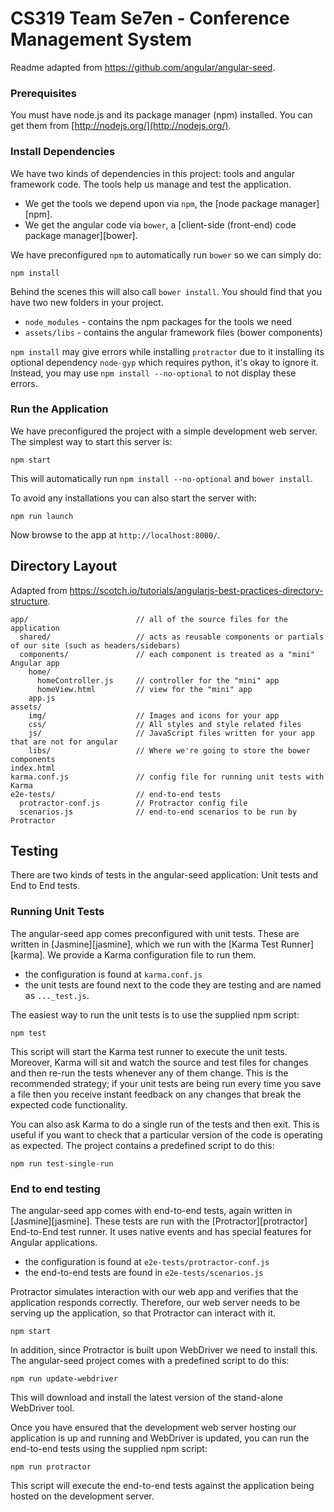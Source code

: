 # CS319 Team Se7en - Conference Management System

Readme adapted from https://github.com/angular/angular-seed.

### Prerequisites

You must have node.js and its package manager (npm) installed. You can get them from [http://nodejs.org/](http://nodejs.org/).

### Install Dependencies

We have two kinds of dependencies in this project: tools and angular framework code. The tools help us manage and test the application.

* We get the tools we depend upon via `npm`, the [node package manager][npm].
* We get the angular code via `bower`, a [client-side (front-end) code package manager][bower].

We have preconfigured `npm` to automatically run `bower` so we can simply do:

```
npm install
```

Behind the scenes this will also call `bower install`.  You should find that you have two new
folders in your project.

* `node_modules` - contains the npm packages for the tools we need
* `assets/libs` - contains the angular framework files (bower components)

`npm install` may give errors while installing `protractor` due to it installing its optional dependency `node-gyp` which requires python, it's okay to ignore it. Instead, you may use `npm install --no-optional` to not display these errors.

### Run the Application

We have preconfigured the project with a simple development web server. The simplest way to start this server is:

```
npm start
```

This will automatically run `npm install --no-optional` and `bower install`. 

To avoid any installations you can also start the server with:

```
npm run launch
```

Now browse to the app at `http://localhost:8000/`.

## Directory Layout

Adapted from https://scotch.io/tutorials/angularjs-best-practices-directory-structure.

```
app/                        // all of the source files for the application
  shared/                   // acts as reusable components or partials of our site (such as headers/sidebars)
  components/               // each component is treated as a "mini" Angular app
    home/
      homeController.js     // controller for the "mini" app
      homeView.html         // view for the "mini" app
    app.js
assets/
    img/                    // Images and icons for your app
    css/                    // All styles and style related files
    js/                     // JavaScript files written for your app that are not for angular
    libs/                   // Where we're going to store the bower components
index.html
karma.conf.js               // config file for running unit tests with Karma
e2e-tests/                  // end-to-end tests
  protractor-conf.js        // Protractor config file
  scenarios.js              // end-to-end scenarios to be run by Protractor
```

## Testing

There are two kinds of tests in the angular-seed application: Unit tests and End to End tests.

### Running Unit Tests

The angular-seed app comes preconfigured with unit tests. These are written in
[Jasmine][jasmine], which we run with the [Karma Test Runner][karma]. We provide a Karma
configuration file to run them.

* the configuration is found at `karma.conf.js`
* the unit tests are found next to the code they are testing and are named as `..._test.js`.

The easiest way to run the unit tests is to use the supplied npm script:

```
npm test
```

This script will start the Karma test runner to execute the unit tests. Moreover, Karma will sit and
watch the source and test files for changes and then re-run the tests whenever any of them change.
This is the recommended strategy; if your unit tests are being run every time you save a file then
you receive instant feedback on any changes that break the expected code functionality.

You can also ask Karma to do a single run of the tests and then exit.  This is useful if you want to
check that a particular version of the code is operating as expected.  The project contains a
predefined script to do this:

```
npm run test-single-run
```


### End to end testing

The angular-seed app comes with end-to-end tests, again written in [Jasmine][jasmine]. These tests
are run with the [Protractor][protractor] End-to-End test runner.  It uses native events and has
special features for Angular applications.

* the configuration is found at `e2e-tests/protractor-conf.js`
* the end-to-end tests are found in `e2e-tests/scenarios.js`

Protractor simulates interaction with our web app and verifies that the application responds
correctly. Therefore, our web server needs to be serving up the application, so that Protractor
can interact with it.

```
npm start
```

In addition, since Protractor is built upon WebDriver we need to install this.  The angular-seed
project comes with a predefined script to do this:

```
npm run update-webdriver
```

This will download and install the latest version of the stand-alone WebDriver tool.

Once you have ensured that the development web server hosting our application is up and running
and WebDriver is updated, you can run the end-to-end tests using the supplied npm script:

```
npm run protractor
```

This script will execute the end-to-end tests against the application being hosted on the
development server.